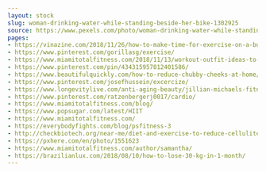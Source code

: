 ```yaml
---
layout: stock
slug: woman-drinking-water-while-standing-beside-her-bike-1302925
source: https://www.pexels.com/photo/woman-drinking-water-while-standing-beside-her-bike-1302925/
pages:
- https://vinazine.com/2018/11/26/how-to-make-time-for-exercise-on-a-busy-schedule/
- https://www.pinterest.com/gorillasg/exercise/
- https://www.miamitotalfitness.com/2018/11/13/workout-outfit-ideas-to-make-you-want-to-exercise/
- https://www.pinterest.com/pin/434315957812401586/
- https://www.beautifulquickly.com/how-to-reduce-chubby-cheeks-at-home/
- https://www.pinterest.com/josefhussein/excercize/
- https://www.longevitylive.com/anti-aging-beauty/jillian-michaels-fitness-resolutions/
- https://www.pinterest.com/ratzenbergerj0017/cardio/
- https://www.miamitotalfitness.com/blog/
- https://www.popsugar.com/latest/HIIT
- https://www.miamitotalfitness.com/
- https://everybodyfights.com/blog/psfitness-3
- http://checkbiotech.org/near-me/diet-and-exercise-to-reduce-cellulite/
- https://pxhere.com/en/photo/1551623
- https://www.miamitotalfitness.com/author/samantha/
- https://brazilianlux.com/2018/08/10/how-to-lose-30-kg-in-1-month/
---
```

